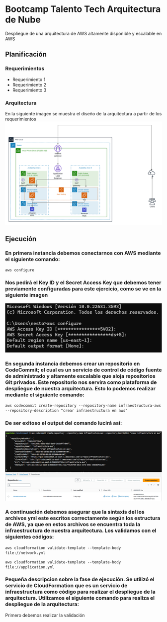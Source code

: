 # Bootcamp Talento Tech Arquitectura de Nube
Despliegue de una arquitectura de AWS altamente disponible y escalable en AWS

## Planificación


### Requerimientos

* Requerimiento 1
* Requerimiento 2
* Requerimiento 3

### Arquitectura

En la siguiente imagen se muestra el diseño de la arquitectura a partir de los requerimientos
![arquitectura_aws](img/Arquitectura.png)

## Ejecución
### En primera instancia debemos conectarnos con AWS mediante el siguiente comando:
  ```
aws configure
```
### Nos pedirá el Key ID y el Secret Access Key que debemos tener previamente configuradas para este ejercicio, como se ve en la siguiente imagen
![loginAWS](img/loginAWS.png)

### En segunda instancia debemos crear un repositorio en CodeCommit; el cual es un servicio de control de código fuente de administrado y altamente escalable que aloja repositorios Git privados. Este repositorio nos servira como plataforma de despliegue de nuestra arquitectura. Esto lo podemos realizar mediante el siguiente comando:
```
aws codecommit create-repository --repository-name infraestructura-aws --repository-description "crear infraestructura en aws"
```
### De ser exitoso el output del comando lucirá así:
![Crear Repositorio en CodeCommit](img/code_commit_create_repository_codigo.png)
![Repositorio en CodeCommit](img/2_codecommit1.png)

### A continuación debemos asegurar que la sintaxis del  los archivos yml este escritos correctamente según los estructura de AWS, ya que en estos archivos se encuentra toda la infraestructura de nuestra arquitectura. Los validamos con el siguientes códigos:

```
aws cloudformation validate-template --template-body file://network.yml
```
```
aws cloudformation validate-template --template-body file://application.yml
```




### Pequeña descripcion sobre la fase de ejecución. Se utilizó el servicio de CloudFormation que es un servicio de infraestructura como código para realizar el despliegue de la arquitectura. Utilizamos el siguiente comando para realiza el despliegue de la arquitectura:
Primero debemos realizar la validación




